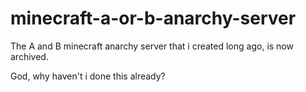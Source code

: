# minecraft-a-or-b-anarchy-server
The A and B minecraft anarchy server that i created long ago, is now archived. 

God, why haven't i done this already?
